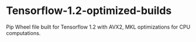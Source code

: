# Tensorflow-1.2-optimized-builds
Pip Wheel file built for Tensorflow 1.2 with AVX2, MKL optimizations for CPU computations.
